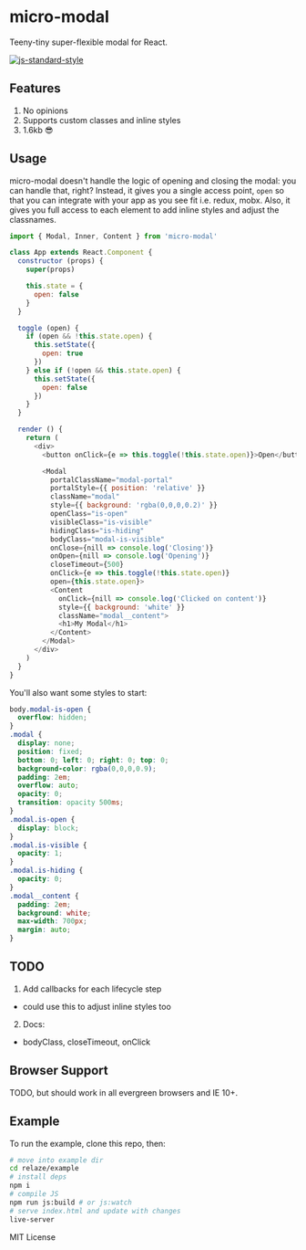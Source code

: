 # micro-modal
Teeny-tiny super-flexible modal for React.

[![js-standard-style](https://cdn.rawgit.com/feross/standard/master/badge.svg)](http://standardjs.com)

## Features
1. No opinions
2. Supports custom classes and inline styles
3. 1.6kb 😎

## Usage
micro-modal doesn't handle the logic of opening and closing the modal: you can handle that, right? Instead, it gives you a single access point, `open` so that you can integrate with your app as you see fit i.e. redux, mobx. Also, it gives you full access to each element to add inline styles and adjust the classnames.
```javascript
import { Modal, Inner, Content } from 'micro-modal'

class App extends React.Component {
  constructor (props) {
    super(props)

    this.state = {
      open: false
    }
  }

  toggle (open) {
    if (open && !this.state.open) {
      this.setState({
        open: true
      })
    } else if (!open && this.state.open) {
      this.setState({
        open: false
      })
    }
  }

  render () {
    return (
      <div>
        <button onClick={e => this.toggle(!this.state.open)}>Open</button>

        <Modal
          portalClassName="modal-portal"
          portalStyle={{ position: 'relative' }}
          className="modal"
          style={{ background: 'rgba(0,0,0,0.2)' }}
          openClass="is-open"
          visibleClass="is-visible"
          hidingClass="is-hiding"
          bodyClass="modal-is-visible"
          onClose={nill => console.log('Closing')}
          onOpen={nill => console.log('Opening')}
          closeTimeout={500}
          onClick={e => this.toggle(!this.state.open)}
          open={this.state.open}>
          <Content
            onClick={nill => console.log('Clicked on content')}
            style={{ background: 'white' }}
            className="modal__content">
            <h1>My Modal</h1>
          </Content>
        </Modal>
      </div>
    )
  }
}
```

You'll also want some styles to start:
```css
body.modal-is-open {
  overflow: hidden;
}
.modal {
  display: none;
  position: fixed;
  bottom: 0; left: 0; right: 0; top: 0;
  background-color: rgba(0,0,0,0.9);
  padding: 2em;
  overflow: auto;
  opacity: 0;
  transition: opacity 500ms;
}
.modal.is-open {
  display: block;
}
.modal.is-visible {
  opacity: 1;
}
.modal.is-hiding {
  opacity: 0;
}
.modal__content {
  padding: 2em;
  background: white;
  max-width: 700px;
  margin: auto;
}
```

## TODO
1. Add callbacks for each lifecycle step
  - could use this to adjust inline styles too
2. Docs:
  - bodyClass, closeTimeout, onClick

## Browser Support
TODO, but should work in all evergreen browsers and IE 10+.

## Example
To run the example, clone this repo, then:
```bash
# move into example dir
cd relaze/example
# install deps
npm i
# compile JS
npm run js:build # or js:watch
# serve index.html and update with changes
live-server 
```

MIT License
